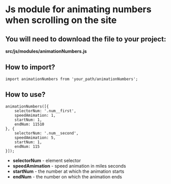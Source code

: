 # Js module for animating numbers when scrolling on the site

## You will need to download the file to your project:

**src/js/modules/animationNumbers.js**

## How to import?

```
import animationNumbers from 'your_path/animationNumbers';
```

## How to use?

```
animationNumbers([{
	selectorNum: '.num__first',
	speedAmimation: 1,
	startNum: 1,
	endNum: 11510
}, {
	selectorNum: '.num__second',
	speedAmimation: 5,
	startNum: 1,
	endNum: 115
}]);
```

- **selectorNum** - element selector
- **speedAmimation** - speed animation in miles seconds
- **startNum** - the number at which the animation starts
- **endNum** - the number on which the animation ends
